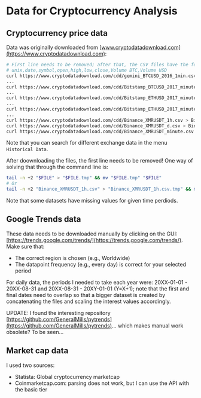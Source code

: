 # Data for Cryptocurrency Analysis

## Cryptocurrency price data

Data was originally downloaded from [www.cryptodatadownload.com](https://www.cryptodatadownload.com):

```bash
# First line needs to be removed; after that, the CSV files have the following header:
# unix,date,symbol,open,high,low,close,Volume BTC,Volume USD
curl https://www.cryptodatadownload.com/cdd/gemini_BTCUSD_2016_1min.csv > data/Gemini_BTCUSD_2016_minute.csv
...
curl https://www.cryptodatadownload.com/cdd/Bitstamp_BTCUSD_2017_minute.csv > data/Bitstamp_BTCUSD_2017_minute.csv
...
curl https://www.cryptodatadownload.com/cdd/Bitstamp_ETHUSD_2017_minute.csv > data/Bitstamp_ETHUSD_2017_minute.csv
...
curl https://www.cryptodatadownload.com/cdd/Bitstamp_ETHUSD_2017_minute.csv > data/Bitstamp_ETHUSD_2017_minute.csv
...
curl https://www.cryptodatadownload.com/cdd/Binance_XMRUSDT_1h.csv > Binance_XMRUSDT_1h.csv
curl https://www.cryptodatadownload.com/cdd/Binance_XMRUSDT_d.csv > Binance_XMRUSDT_d.csv
curl https://www.cryptodatadownload.com/cdd/Binance_XMRUSDT_minute.csv > Binance_XMRUSDT_minute.csv
```

Note that you can search for different exchange data in the menu `Historical Data`.

After doownloading the files, the first line needs to be removed! One way of solving that through the command line is:
```bash
tail -n +2 "$FILE" > "$FILE.tmp" && mv "$FILE.tmp" "$FILE"
# Or
tail -n +2 "Binance_XMRUSDT_1h.csv" > "Binance_XMRUSDT_1h.csv.tmp" && mv "Binance_XMRUSDT_1h.csv.tmp" "Binance_XMRUSDT_1h.csv"
```

Note that some datasets have missing values for given time perdiods.

## Google Trends data

These data needs to be downloaded manually by clicking on the GUI: [https://trends.google.com/trends/](https://trends.google.com/trends/).
Make sure that:
- The correct region is chosen (e.g., Worldwide)
- The datapoint frequency (e.g., every day) is correct for your selected period

For daily data, the periods I needed to take each year were: 20XX-01-01 - 20XX-08-31 and 20XX-08-31 - 20XY-01-01 (Y=X+1); note that the first and final dates need to overlap so that a bigger dataset is created by concatenating the files and scaling the interest values accordingly.

UPDATE: I found the interesting repository [https://github.com/GeneralMills/pytrends](https://github.com/GeneralMills/pytrends)... which makes manual work obsolete? To be seen...

## Market cap data

I used two sources:
- Statista: Global cryptocurrency marketcap
- Coinmarketcap.com: parsing does not work, but I can use the API with the basic tier